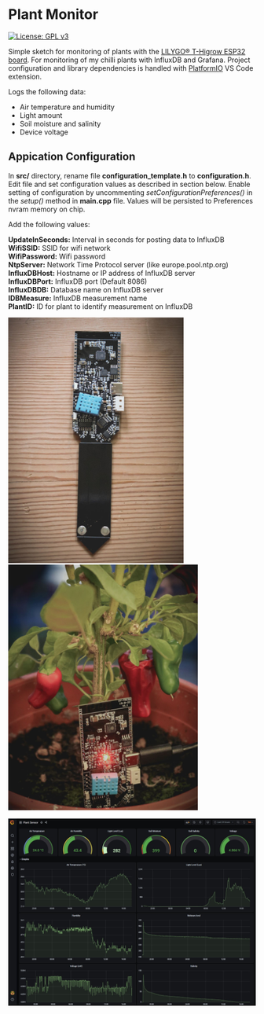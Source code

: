 
# Plant Monitor

[![License: GPL v3](https://img.shields.io/badge/License-GPLv3-blue.svg)](https://www.gnu.org/licenses/gpl-3.0)

Simple sketch for monitoring of plants with the [LILYGO® T-Higrow ESP32 board](https://www.banggood.com/LILYGO-T-Higrow-ESP32-WiFi-+-bluetooth-+-DHT11-Soil-Temperature-And-Humidity-Sensor-Module-p-1196250.html). For monitoring of my chilli plants with InfluxDB and Grafana. Project configuration and library dependencies is handled with [PlatformIO](https://platformio.org) VS Code extension.

Logs the following data:

* Air temperature and humidity
* Light amount
* Soil moisture and salinity
* Device voltage  
  
## Appication Configuration  

In **src/** directory, rename file **configuration_template.h** to **configuration.h**. Edit file and set configuration values as described in section below. Enable setting of configuration by uncommenting *setConfigurationPreferences()* in the *setup()* method in **main.cpp** file. Values will be persisted to Preferences nvram memory on chip.

Add the following values:

**UpdateInSeconds:** Interval in seconds for posting data to InfluxDB  
**WifiSSID:** SSID for wifi network  
**WifiPassword:** Wifi password  
**NtpServer:** Network Time Protocol server (like europe.pool.ntp.org)  
**InfluxDBHost:** Hostname or IP address of InfluxDB server  
**InfluxDBPort:** InfluxDB port (Default 8086)  
**InfluxDBDB:** Database name on InfluxDB server  
**IDBMeasure:** InfluxDB measurement name  
**PlantID:** ID for plant to identify measurement on InfluxDB  

<img src="docs/img/LILYGO-T-Higrow-1.jpg" alt="Higrow 1"
title="LILYGO® T-Higrow ESP32" height="500" /><img src="docs/img/LILYGO-T-Higrow-2.jpg" alt="Higrow 2"
title="LILYGO® T-Higrow ESP32" height="500" />

<img src="docs/img/grafana.jpg" alt="Grafana Example"
title="Grafana Example" />
